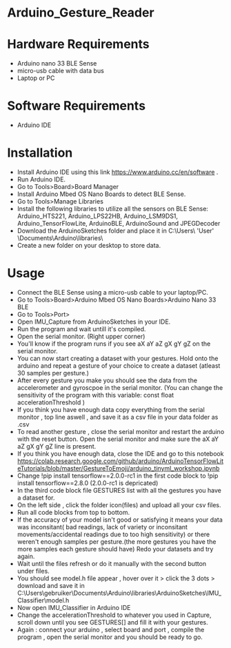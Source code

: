 # Arduino_Gesture_Reader

# Hardware Requirements
- Arduino nano 33 BLE Sense
- micro-usb cable with data bus
- Laptop or PC
# Software Requirements
- Arduino IDE

# Installation
- Install Arduino IDE using this link https://www.arduino.cc/en/software .
- Run Arduino IDE.
- Go to Tools>Board>Board Manager
- Install Arduino Mbed OS Nano Boards to detect BLE Sense.
- Go to Tools>Manage Libraries
- Install the following libraries to utilize all the sensors on BLE Sense: Arduino_HTS221, Arduino_LPS22HB, Arduino_LSM9DS1, Arduino_TensorFlowLite, ArduinoBLE, ArduinoSound and JPEGDecoder
- Download the ArduinoSketches folder and place it in C:\Users\ 'User' \Documents\Arduino\libraries\
- Create a new folder on your desktop to store data.
# Usage
- Connect the BLE Sense using a micro-usb cable to your laptop/PC.
- Go to Tools>Board>Arduino Mbed OS Nano Boards>Arduino Nano 33 BLE
- Go to Tools>Port> <USB port connected with your board>
- Open IMU_Capture from ArduinoSketches in your IDE.
- Run the program and wait untill it's compiled.
- Open the serial monitor. (Right upper corner)
- You'll know if the program runs if you see aX	aY	aZ	gX	gY	gZ  on the serial monitor.
- You can now start creating a dataset with your gestures. Hold onto the arduino and repeat a gesture of your choice to create a dataset (atleast 30 samples per gesture.)
- After every gesture you make you should see the data from the accelerometer and gyroscpoe in the serial monitor. (You can change the sensitivity of the program with this variable: const float accelerationThreshold )
- If you think you have enough data copy everything from the serial monitor , top line aswell , and save it as a csv file in your data folder as <gesture>.csv
- To read another gesture , close the serial monitor and restart the arduino with the reset button. Open the serial monitor and make sure the aX	aY	aZ	gX	gY	gZ line is present.
- If you think you have enough data, close the IDE and go to this notebook https://colab.research.google.com/github/arduino/ArduinoTensorFlowLiteTutorials/blob/master/GestureToEmoji/arduino_tinyml_workshop.ipynb
- Change !pip install tensorflow==2.0.0-rc1 in the first code block to !pip install tensorflow==2.8.0 (2.0.0-rc1 is depricated)
- In the third code block file GESTURES list with all the gestures you have a dataset for.
- On the left side , click the folder icon(files) and upload all your csv files.
- Run all code blocks from top to bottom.
- If the accuracy of your model isn't good or satisfying it means your data was inconsitant( bad readings, lack of variety or inconsitant movements/accidental readings due to too high sensitivity) or there weren't enough samples per gesture.(the more gestures you have the more samples each gesture should have) Redo your datasets and try again.
- Wait until the files refresh or do it manually with the second button under files.
- You should see model.h file appear , hover over it > click the 3 dots > download and save it in C:\Users\gebruiker\Documents\Arduino\libraries\ArduinoSketches\IMU_Classifier\model.h
- Now open IMU_Classifier in Arduino IDE
- Change the accelerationThreshold to whatever you used in Capture, scroll down until you see GESTURES[] and fill it with your gestures.
- Again : connect your arduino , select board and port , compile the program , open the serial monitor and you should be ready to go.
 
